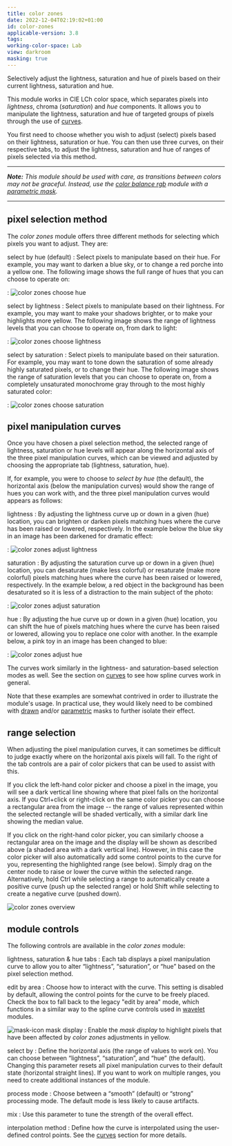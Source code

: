 ```yaml
---
title: color zones
date: 2022-12-04T02:19:02+01:00
id: color-zones
applicable-version: 3.8
tags:
working-color-space: Lab
view: darkroom
masking: true
---
```


Selectively adjust the lightness, saturation and hue of pixels based on their current lightness, saturation and hue.

This module works in CIE LCh color space, which separates pixels into _lightness_, chroma (_saturation_) and _hue_ components. It allows you to manipulate the lightness, saturation and hue of targeted groups of pixels through the use of [curves](../../views/darkroom/processing-modules/curves.md).

You first need to choose whether you wish to adjust (select) pixels based on their lightness, saturation or hue. You can then use three curves, on their respective tabs, to adjust the lightness, saturation and hue of ranges of pixels selected via this method.

---

_**Note:** This module should be used with care, as transitions between colors may not be graceful. Instead, use the [color balance rgb](./color-balance-rgb.md) module with a [parametric mask](../../views/darkroom/masking-and-blending/masks/parametric.md)._

---

## pixel selection method

The _color zones_ module offers three different methods for selecting which pixels you want to adjust. They are:

select by hue (default)
: Select pixels to manipulate based on their hue. For example, you may want to darken a blue sky, or to change a red porche into a yellow one. The following image shows the full range of hues that you can choose to operate on:

: ![color zones choose hue](color-zones-choose-hue.png#w33)

select by lightness
: Select pixels to manipulate based on their lightness. For example, you may want to make your shadows brighter, or to make your highlights more yellow. The following image shows the range of lightness levels that you can choose to operate on, from dark to light:

: ![color zones choose lightness](color-zones-choose-lightness.png#w33)

select by saturation
: Select pixels to manipulate based on their saturation. For example, you may want to tone down the saturation of some already highly saturated pixels, or to change their hue. The following image shows the range of saturation levels that you can choose to operate on, from a completely unsaturated monochrome gray through to the most highly saturated color:

: ![color zones choose saturation](color-zones-choose-saturation.png#w33)

## pixel manipulation curves

Once you have chosen a pixel selection method, the selected range of lightness, saturation or hue levels will appear along the horizontal axis of the three pixel manipulation curves, which can be viewed and adjusted by choosing the appropriate tab (lightness, saturation, hue).

If, for example, you were to choose to _select by hue_ (the default), the horizontal axis (below the manipulation curves) would show the range of hues you can work with, and the three pixel manipulation curves would appears as follows:

lightness
: By adjusting the lightness curve up or down in a given (hue) location, you can brighten or darken pixels matching hues where the curve has been raised or lowered, respectively. In the example below the blue sky in an image has been darkened for dramatic effect:

: ![color zones adjust lightness](color-zones-adjust-lightness.png#w33)

saturation
: By adjusting the saturation curve up or down in a given (hue) location, you can desaturate (make less colorful) or resaturate (make more colorful) pixels matching hues where the curve has been raised or lowered, respectively. In the example below, a red object in the background has been desaturated so it is less of a distraction to the main subject of the photo:

: ![color zones adjust saturation](color-zones-adjust-saturation.png#w33)

hue
: By adjusting the hue curve up or down in a given (hue) location, you can shift the hue of pixels matching hues where the curve has been raised or lowered, allowing you to replace one color with another. In the example below, a pink toy in an image has been changed to blue:

: ![color zones adjust hue](color-zones-adjust-hue.png#w33)

The curves work similarly in the lightness- and saturation-based selection modes as well. See the section on [curves](../../views/darkroom/processing-modules/curves.md) to see how spline curves work in general.

Note that these examples are somewhat contrived in order to illustrate the module's usage. In practical use, they would likely need to be combined with [drawn](../../views/darkroom/masking-and-blending/masks/drawn.md) and/or [parametric](../../views/darkroom/masking-and-blending/masks/parametric.md) masks to further isolate their effect.

## range selection

When adjusting the pixel manipulation curves, it can sometimes be difficult to judge exactly where on the horizontal axis pixels will fall. To the right of the tab controls are a pair of color pickers that can be used to assist with this.

If you click the left-hand color picker and choose a pixel in the image, you will see a dark vertical line showing where that pixel falls on the horizontal axis. If you Ctrl+click or right-click on the same color picker you can choose a rectangular area from the image -- the range of values represented within the selected rectangle will be shaded vertically, with a similar dark line showing the median value.

If you click on the right-hand color picker, you can similarly choose a rectangular area on the image and the display will be shown as described above (a shaded area with a dark vertical line). However, in this case the color picker will also automatically add some control points to the curve for you, representing the highlighted range (see below). Simply drag on the center node to raise or lower the curve within the selected range. Alternatively, hold Ctrl while selecting a range to automatically create a positive curve (push up the selected range) or hold Shift while selecting to create a negative curve (pushed down).

![color zones overview](color-zones-overview.png#w33)

## module controls

The following controls are available in the _color zones_ module:

lightness, saturation & hue tabs
: Each tab displays a pixel manipulation curve to allow you to alter “lightness”, “saturation”, or “hue” based on the pixel selection method.

edit by area
: Choose how to interact with the curve. This setting is disabled by default, allowing the control points for the curve to be freely placed. Check the box to fall back to the legacy "edit by area" mode, which functions in a similar way to the spline curve controls used in [wavelet](../../views/darkroom/processing-modules/wavelets.md#spline-controls) modules.

 ![mask-icon](icon-mask.png#icon) mask display
: Enable the _mask display_ to highlight pixels that have been affected by _color zones_ adjustments in yellow.

select by
: Define the horizontal axis (the range of values to work on). You can choose between “lightness”, “saturation”, and “hue” (the default). Changing this parameter resets all pixel manipulation curves to their default state (horizontal straight lines). If you want to work on multiple ranges, you need to create additional instances of the module.

process mode
: Choose between a “smooth” (default) or “strong” processing mode. The default mode is less likely to cause artifacts.

mix
: Use this parameter to tune the strength of the overall effect.

interpolation method
: Define how the curve is interpolated using the user-defined control points. See the [curves](../../views/darkroom/processing-modules/curves.md) section for more details.
